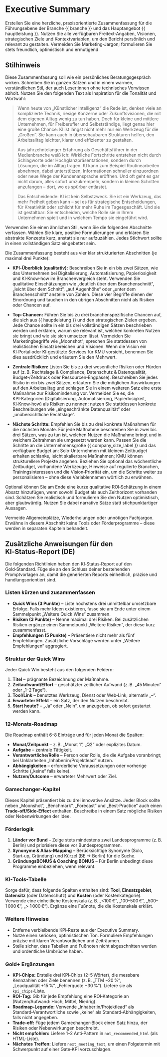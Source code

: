 # Executive Summary

Erstellen Sie eine herzliche, praxisorientierte Zusammenfassung für die Führungsebene der Branche {{ branche }} und das Hauptangebot {{ hauptleistung }}. Nutzen Sie alle verfügbaren Freitext‑Angaben, Visionen, strategischen Ziele und Kontextvariablen, um den Bericht persönlich und relevant zu gestalten. Vermeiden Sie Marketing‑Jargon; formulieren Sie stets freundlich, optimistisch und ermutigend.

## Stilhinweis

Diese Zusammenfassung soll wie ein persönliches Beratungsgespräch wirken. Schreiben Sie in ganzen Sätzen und in einem warmen, verständlichen Stil, der auch Leser:innen ohne technisches Vorwissen abholt. Nutzen Sie den folgenden Text als Inspiration für die Tonalität und Wortwahl:

> Wenn heute von „Künstlicher Intelligenz“ die Rede ist, denken viele an komplizierte Technik, riesige Konzerne oder Zukunftsvisionen, die mit dem eigenen Alltag wenig zu tun haben. Doch für kleine und mittlere Unternehmen, für Freiberufler und Selbstständige, liegt genau hier eine große Chance: KI ist längst nicht mehr nur ein Werkzeug für die „Großen“. Sie kann auch in überschaubaren Strukturen helfen, den Arbeitsalltag leichter, klarer und effizienter zu gestalten.
>
> Aus jahrzehntelanger Erfahrung als Geschäftsführer in der Medienbranche weiß ich: Wirkliche Fortschritte entstehen nicht durch Schlagworte oder Hochglanzpräsentationen, sondern durch Lösungen, die im Alltag tragen. KI kann zum Beispiel Routinearbeiten abnehmen, dabei unterstützen, Informationen schneller einzuordnen oder neue Wege der Kundenansprache eröffnen. Und oft geht es gar nicht darum, alles sofort umzukrempeln, sondern in kleinen Schritten anzufangen – dort, wo es spürbar entlastet.
>
> Das Entscheidende: KI ist kein Selbstzweck. Sie ist ein Werkzeug, das mehr Freiheit geben kann – sei es für strategische Entscheidungen, für Kreativität oder schlicht für mehr Ruhe im Tagesgeschäft. Und sie ist gestaltbar: Sie entscheiden, welche Rolle sie in Ihrem Unternehmen spielt und in welchem Tempo sie eingeführt wird.

Verwenden Sie einen ähnlichen Stil, wenn Sie die folgenden Abschnitte verfassen. Wählen Sie klare, positive Formulierungen und erklären Sie abstrakte Konzepte kurz, anstatt sie nur aufzuzählen. Jedes Stichwort sollte in einen vollständigen Satz eingebettet sein.

Die Zusammenfassung besteht aus vier klar strukturierten Abschnitten (je maximal drei Punkte):

* **KPI‑Überblick (qualitativ):** Beschreiben Sie in ein bis zwei Sätzen, wie das Unternehmen bei Digitalisierung, Automatisierung, Papierlosigkeit und KI‑Know‑how im Branchenvergleich steht. Verwenden Sie qualitative Einschätzungen wie „deutlich über dem Branchenschnitt“, „leicht über dem Schnitt“, „auf Augenhöhe“ oder „unter dem Branchenschnitt“ anstelle von Zahlen. Diese vier Begriffe dienen der Einordnung und tauchen in den übrigen Abschnitten nicht als Risiken oder Chancen auf.

* **Top‑Chancen:** Führen Sie bis zu drei branchenspezifische Chancen auf, die sich aus {{ hauptleistung }} und den strategischen Zielen ergeben. Jede Chance sollte in ein bis drei vollständigen Sätzen beschrieben werden und erklären, warum sie relevant ist, welchen konkreten Nutzen sie bringt und wie sie sich umsetzen lässt. Vermeiden Sie Marketingbegriffe wie „Moonshot“; sprechen Sie stattdessen von realistischen Einsatzbereichen und Visionen. Wenn die Vision ein KI‑Portal oder KI‑gestützte Services für KMU vorsieht, benennen Sie dies ausdrücklich und erläutern Sie den Mehrwert.

* **Zentrale Risiken:** Listen Sie bis zu drei wesentliche Risiken oder Hürden auf (z. B. Rechtslage & Compliance, Datenschutz & Datenqualität, Budget‑/Zeitdruck oder Ressourcen‑Engpässe). Beschreiben Sie jedes Risiko in ein bis zwei Sätzen, erläutern Sie die möglichen Auswirkungen auf den Arbeitsalltag und schlagen Sie in einem weiteren Satz eine erste Maßnahme zur Risikominderung vor. Vermeiden Sie es, die KPI‑Kategorien (Digitalisierung, Automatisierung, Papierlosigkeit, KI‑Know‑how) als Risiken zu nennen; nutzen Sie stattdessen konkrete Beschreibungen wie „eingeschränkte Datenqualität“ oder „unübersichtliche Rechtslage“.

* **Nächste Schritte:** Empfehlen Sie bis zu drei konkrete Maßnahmen für die nächsten Monate. Für jede Maßnahme beschreiben Sie in zwei bis drei Sätzen, was zu tun ist, welchen Nutzen die Maßnahme bringt und in welchem Zeitrahmen sie umgesetzt werden kann. Passen Sie die Schritte an die Unternehmensgröße {{ company_size_label }} und das verfügbare Budget an: Solo‑Unternehmen mit kleinem Zeitbudget erhalten schlanke, leicht skalierbare Maßnahmen; KMU können strukturellere Projekte angehen. Beziehen Sie optional das wöchentliche Zeitbudget, vorhandene Werkzeuge, Hinweise auf regulierte Branchen, Trainingsinteressen und die Vision‑Priorität ein, um die Schritte weiter zu personalisieren – ohne diese Variablennamen wörtlich zu erwähnen.

Optional können Sie am Ende eine kurze qualitative ROI‑Schätzung in einem Absatz hinzufügen, wenn sowohl Budget als auch Zeithorizont vorhanden sind. Schätzen Sie realistisch und formulieren Sie den Nutzen optimistisch, aber glaubwürdig. Nutzen Sie dabei narrative Sätze statt stichpunktartiger Aussagen.

Vermeide Allgemeinplätze, Wiederholungen oder unnötigen Fachjargon. Erwähne in diesem Abschnitt keine Tools oder Förderprogramme – diese werden in separaten Kapiteln behandelt.

## Zusätzliche Anweisungen für den KI‑Status‑Report (DE)

Die folgenden Richtlinien heben den KI‑Status‑Report auf den Gold‑Standard. Füge sie an den Schluss deiner bestehenden Promptvorlagen an, damit die generierten Reports einheitlich, präzise und handlungsorientiert sind.

### Listen kürzen und zusammenfassen

* **Quick Wins (3 Punkte)** – Liste höchstens drei unmittelbar umsetzbare Erfolge. Falls mehr Ideen existieren, fasse sie am Ende unter einem Sammelpunkt „Weitere Quick Wins“ zusammen. 
* **Risiken (3 Punkte)** – Nenne maximal drei Risiken. Bei zusätzlichen Risiken ergänze einen Sammelpunkt „Weitere Risiken“, der diese kurz zusammenfasst. 
* **Empfehlungen (5 Punkte)** – Präsentiere nicht mehr als fünf Empfehlungen. Zusätzliche Vorschläge werden unter „Weitere Empfehlungen“ aggregiert.

### Struktur der Quick Wins

Jeder Quick Win besteht aus den folgenden Feldern:

1. **Titel** – prägnante Bezeichnung der Maßnahme.
2. **Zeitaufwand/Effort** – geschätzter zeitlicher Aufwand (z. B. „45 Minuten“ oder „1–2 Tage“).
3. **Tool/Link** – benutztes Werkzeug, Dienst oder Web‑Link; alternativ „–“.
4. **Erwarteter Effekt** – ein Satz, der den Nutzen beschreibt.
5. **Start heute?** – „Ja“ oder „Nein“, um anzugeben, ob sofort gestartet werden kann.

### 12‑Monats‑Roadmap

Die Roadmap enthält 6–8 Einträge und für jeden Monat die Spalten:

* **Monat/Zeitpunkt** – z. B. „Monat 1“, „Q2“ oder explizites Datum.
* **Aufgabe** – zentrale Tätigkeit.
* **Verantwortliche/Rolle** – Person oder Rolle, die die Aufgabe voranbringt; bei Unklarheiten „Inhaber:in/Projektlead“ nutzen.
* **Abhängigkeiten** – erforderliche Voraussetzungen oder vorherige Schritte („keine“ falls keine).
* **Nutzen/Outcome** – erwarteter Mehrwert oder Ziel.

### Gamechanger‑Kapitel

Dieses Kapitel präsentiert bis zu drei innovative Ansätze. Jeder Block sollte neben „Moonshot“, „Benchmark“, „Forecast“ und „Best‑Practice“ auch einen **Trade‑off/Side‑Effect** enthalten. Beschreibe in einem Satz mögliche Risiken oder Nebenwirkungen der Idee.

### Förderlogik

1. **Länder vor Bund** – Zeige stets mindestens zwei Landesprogramme (z. B. Berlin) und priorisiere diese vor Bundesprogrammen.
2. **Synonyme & Alias-Mapping** – Berücksichtige Synonyme (Solo, Start‑up, Gründung) und Kürzel (BE → Berlin) für die Suche.
3. **GründungsBONUS & Coaching BONUS** – Für Berlin unbedingt diese Programme einbeziehen, wenn relevant.

### KI‑Tools‑Tabelle

Sorge dafür, dass folgende Spalten enthalten sind: **Tool**, **Einsatzgebiet**, **Datensitz** (oder Datenschutz) und **Kosten** (oder Kostenkategorie). Verwende eine einheitliche Kostenskala (z. B. „&lt;100 €“, „100–500 €“, „500–1 000 €“, „> 1 000 €“). Ergänze eine Fußnote, die die Kostenskala erklärt.

### Weitere Hinweise

* Entferne verbleibende KPI‑Reste aus der Executive Summary.
* Nutze einen seriösen, optimistischen Ton. Formuliere Empfehlungen präzise mit klaren Verantwortlichen und Zeiträumen.
* Stelle sicher, dass Tabellen und Fußnoten nicht abgeschnitten werden und ordentliche Umbrüche haben.

### Gold+ Ergänzungen

* **KPI‑Chips:** Erstelle drei KPI‑Chips (2–5 Wörter), die messbare Kennzahlen oder Ziele benennen (z. B. „TTM −20 %“, „Leadqualität +15 %“, „Fehlerquote −30 %“). Liefere sie als `kpi_chips`‑Liste.
* **ROI‑Tag:** Gib für jede Empfehlung eine ROI‑Kategorie an (Nutzen/Aufwand: Hoch, Mittel, Niedrig).
* **Roadmap‑Legende:** Verwende „Inhaber:in/Projektlead“ als Standard‑Verantwortliche sowie „keine“ als Standard‑Abhängigkeiten, falls nicht angegeben.
* **Trade‑off:** Füge jedem Gamechanger‑Block einen Satz hinzu, der Risiken oder Nebenwirkungen beschreibt.
* **Nicht empfohlen:** Liefere 1–2 Anti‑Pattern in `not_recommended_html` (als HTML‑Liste).
* **Nächstes Treffen:** Liefere `next_meeting_text`, um einen Folgetermin mit Schwerpunkt auf einer Gate‑KPI vorzuschlagen.
